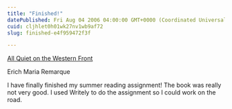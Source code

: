 ```yaml
---
title: "Finished!"
datePublished: Fri Aug 04 2006 04:00:00 GMT+0000 (Coordinated Universal Time)
cuid: cljhlet0h01wk27nv1wb9af72
slug: finished-e4f959472f3f

---
```


[All Quiet on the Western Front](http://kurtn.vox.com/library/book/6a00c22520821e8e1d00c2251fbf12f219.html "All Quiet on the Western Front")

Erich Maria Remarque

I have finally finished my summer reading assignment! The book was really not very good. I used Writely to do the assignment so I could work on the road.